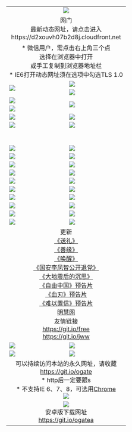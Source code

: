 ﻿<table>
  <tr></tr>
  <tr><td colspan=2 align=center><img src="https://cloud.githubusercontent.com/assets/11880933/13434984/f430fae2-e012-11e5-814f-c2df1e82b247.jpg" /></td></tr>
  <tr><td colspan=2 align=center>网门<br>最新动态网址，请点击进入
<br>https://d2xouvh07b2d8j.cloudfront.net
    </td>
  </tr>
  <tr>
    <td colspan=2 align=center>* 微信用户，需点击右上角三个点<br>选择在浏览器中打开<br>或手工复制到浏览器地址栏
    <br>* IE6打开动态网址须在选项中勾选TLS 1.0</td>
  </tr>
  <tr>
    <td rowspan=2><a href="https://d2xouvh07b2d8j.cloudfront.net/ogUP.aspx?name=11DKC.mp4&list=11DKC" target="_blank"><img src="https://d2xouvh07b2d8j.cloudfront.net/Up/11DKC1.jpg" /></a></td> 
    <td><div><a href="https://d2xouvh07b2d8j.cloudfront.net/ogUP.aspx?name=LRWS.mp4&list=LRWS" target="_blank"><img src="https://d2xouvh07b2d8j.cloudfront.net/Up/LRWS.jpg" /></a></td>
   </tr>
  <tr>
    <td><a href="https://d2xouvh07b2d8j.cloudfront.net/ogNiceVedio.aspx" target="_blank"><img src="https://d2xouvh07b2d8j.cloudfront.net/Up/11TGKDY.jpg" /></a></td>
  </tr>
  <tr>
    <td><a href="https://d2xouvh07b2d8j.cloudfront.net/ogUP.aspx?name=JQR.mp4&count=2" target="_blank"><img src="https://d2xouvh07b2d8j.cloudfront.net/Up/JQR.jpg" /></a></td>   
    <td rowspan=2><a href="https://d2xouvh07b2d8j.cloudfront.net/ogUP.aspx?name=JP.mp4&count=9" target="_blank"><img src="https://d2xouvh07b2d8j.cloudfront.net/Up/JP.jpg" /></td>
  </tr>
  <tr>
    <td><a href="https://d2xouvh07b2d8j.cloudfront.net/ogUP.aspx?name=WH.mp4" target="_blank"><img src="https://d2xouvh07b2d8j.cloudfront.net/Up/WH.jpg" /></a></td>
  </tr>
  <tr>
    <td><a href="https://d2xouvh07b2d8j.cloudfront.net/ogUP.aspx?name=SSZJ.mp4&list=SSZJ" target="_blank"><img src="https://d2xouvh07b2d8j.cloudfront.net/Up/SSZJ.jpg" /></a></td>
    <td><a href="https://d2xouvh07b2d8j.cloudfront.net/ogUP.aspx?name=1XQK.mp4&count=13" target="_blank"><img src="https://d2xouvh07b2d8j.cloudfront.net/Up/1XQK.jpg" /></a</td>
  </tr>
  <tr>
    <td><a href="https://d2xouvh07b2d8j.cloudfront.net/ogUP.aspx?name=ZY.mp4&count=2015|16" target="_blank"><img src="https://d2xouvh07b2d8j.cloudfront.net/Up/ZY.jpg" /></a</td>
    <td><a href="https://d2xouvh07b2d8j.cloudfront.net/ogUP.aspx?name=XTFY.mp4&count=B|2,A|24" target="_blank"><img src="https://d2xouvh07b2d8j.cloudfront.net/Up/XTFY.jpg" /></a></td>
  </tr>
  <tr height="40">
  </tr>
  <tr>
    <td><a href="https://d2xouvh07b2d8j.cloudfront.net/ogUP.aspx?name=4SQQ.mp4&list=4SQQ" target="_blank"><img src="https://d2xouvh07b2d8j.cloudfront.net/Up/4SQQ0.jpg"/></a></td>
    <td><a href="https://d2xouvh07b2d8j.cloudfront.net/ogUP.aspx?name=4SHQ.mp4&list=4SHQ" target="_blank"><img src="https://d2xouvh07b2d8j.cloudfront.net/Up/4SHQ0.jpg"/></a></td>
  </tr>
  <tr>
    <td><a href="https://d2xouvh07b2d8j.cloudfront.net/ogUP.aspx?name=4SZG.mp4&list=4SZG" target="_blank"><img src="https://d2xouvh07b2d8j.cloudfront.net/Up/4SZG0.jpg"/></a></td>
    <td><a href="https://d2xouvh07b2d8j.cloudfront.net/ogUP.aspx?name=4SDJ.mp4&list=4SDJ" target="_blank"><img src="https://d2xouvh07b2d8j.cloudfront.net/Up/4SDJ0.jpg"/></a></td>
  </tr>
  <tr>
    <td><a href="https://d2xouvh07b2d8j.cloudfront.net/ogUP.aspx?name=4SGX.mp4&list=4SGX" target="_blank"><img src="https://d2xouvh07b2d8j.cloudfront.net/Up/4SGX0.jpg"/></a></td>
    <td><a href="https://d2xouvh07b2d8j.cloudfront.net/ogUP.aspx?name=4SHD.mp4&list=4SHD" target="_blank"><img src="https://d2xouvh07b2d8j.cloudfront.net/Up/4SHD0.jpg"/></a></td>
  </tr>
  <tr>
    <td><a href="https://d2xouvh07b2d8j.cloudfront.net/ogUP.aspx?name=4CTX.mp4&list=4CTX" target="_blank"><img src="https://d2xouvh07b2d8j.cloudfront.net/Up/4CTX0.jpg"/></a></td>
    <td><a href="https://d2xouvh07b2d8j.cloudfront.net/ogUP.aspx?name=4CWZ.mp4&list=4CWZ" target="_blank"><img src="https://d2xouvh07b2d8j.cloudfront.net/Up/4CWZ0.jpg"/></a></td>
  </tr>
  <tr>
    <td><a href="https://d2xouvh07b2d8j.cloudfront.net/onUP.aspx?name=https://d1pog55izwmvoe.cloudfront.net/" target="_blank"><img src="https://d2xouvh07b2d8j.cloudfront.net/Up/0DTW.jpg"/></a></td>
    <td><a href="https://d2xouvh07b2d8j.cloudfront.net/onUP.aspx?name=https://d240ns8up8earz.cloudfront.net/acenter/" target="_blank"><img src="https://d2xouvh07b2d8j.cloudfront.net/Up/0TDW.jpg" /></a></td>
  </tr>
  <tr>
    <td><a href="https://d2xouvh07b2d8j.cloudfront.net/onUP.aspx?name=https://d4508d6vomz2p.cloudfront.net/gb/nsc413.htm" target="_blank"><img src="https://d2xouvh07b2d8j.cloudfront.net/Up/0DJY.jpg" /></a></td>
    <td><a href="https://d2xouvh07b2d8j.cloudfront.net/onUP.aspx?name=https://dilo7bqpjb57y.cloudfront.net/xtr/gb/prog204.html" target="_blank"><img src="https://d2xouvh07b2d8j.cloudfront.net/Up/0XTR.jpg" /></a></td>
  </tr>
  <tr>
    <td><a href="https://d2xouvh07b2d8j.cloudfront.net/onUP.aspx?name=https://d3aj00iefsmfgc.cloudfront.net/" target="_blank"><img src="https://d2xouvh07b2d8j.cloudfront.net/Up/0MHW.jpg" /></a></td>
    <td><a href="https://d2xouvh07b2d8j.cloudfront.net/onUP.aspx?name=https://d20wz7qt14x5d2.cloudfront.net/" target="_blank"><img src="https://d2xouvh07b2d8j.cloudfront.net/Up/0ZJW.jpg" /></a></td>
  </tr>
  <tr>
    <td><a href="https://d2xouvh07b2d8j.cloudfront.net/ogUP.aspx?name=0FG.zip" target="_blank"><img src="https://d2xouvh07b2d8j.cloudfront.net/Up/0FG.jpg" /></a></td>
    <td><a href="https://d2xouvh07b2d8j.cloudfront.net/ogUP.aspx?name=0FGA.apk" target="_blank"><img src="https://d2xouvh07b2d8j.cloudfront.net/Up/0FGA.jpg" /></a></td>
  </tr>
  <tr>
    <td><a href="https://d2xouvh07b2d8j.cloudfront.net/ogUP.aspx?name=0U.zip" target="_blank"><img src="https://d2xouvh07b2d8j.cloudfront.net/Up/0U.jpg" /></a></td>
    <td><a href="https://d2xouvh07b2d8j.cloudfront.net/ogUP.aspx?name=0UA.apk" target="_blank"><img src="https://d2xouvh07b2d8j.cloudfront.net/Up/0UA.jpg" /></a></td>
  </tr>
  <tr>
    <td><a href="https://d2xouvh07b2d8j.cloudfront.net/ogUP.aspx?name=0iPPOTV.zip" target="_blank"><img src="https://d2xouvh07b2d8j.cloudfront.net/Up/0iPPOTV.jpg" /></a></td>
    <td><a href="https://d2xouvh07b2d8j.cloudfront.net/ogUP.aspx?name=0iNTD.apk" target="_blank"><img src="https://d2xouvh07b2d8j.cloudfront.net/Up/0iNTD.jpg" /></a></td>
  </tr>
  <tr>
    <td colspan=2 align=center>更新<br>
      <a href="https://d2xouvh07b2d8j.cloudfront.net/ogUP.aspx?name=4ESL.mp4" target="_blank">《送礼》</a><br>
      <a href="https://d2xouvh07b2d8j.cloudfront.net/ogUP.aspx?name=4ESY.mp4" target="_blank">《善缘》</a><br>
      <a href="https://d2xouvh07b2d8j.cloudfront.net/ogUP.aspx?name=4EHX.mp4" target="_blank">《唤醒》</a><br>
      <a href="https://d2xouvh07b2d8j.cloudfront.net/ogUP.aspx?name=4LFZ.mp4" target="_blank">《国安李凤智公开退党》</a><br>
      <a href="https://d2xouvh07b2d8j.cloudfront.net/ogUP.aspx?name=4DDZHDCS.mp4" target="_blank">《大地震后的沉思》</a><br>
      <a href="https://d2xouvh07b2d8j.cloudfront.net/ogUP.aspx?name=11ZYZG0.mp4" target="_blank">《自由中国》预告片</a><br>
      <a href="https://d2xouvh07b2d8j.cloudfront.net/ogUP.aspx?name=11XR.mp4" target="_blank">《血刃》预告片</a><br>
      <a href="https://d2xouvh07b2d8j.cloudfront.net/ogUP.aspx?name=11NYZX.mp4&count=2" target="_blank">《难以置信》预告片</a><br>
      <a href="https://d2xouvh07b2d8j.cloudfront.net/onUP.aspx?name=https://www.minghui.org/" target="_blank">明慧网</a><br>
      友情链接<br>
      <a href="https://d2xouvh07b2d8j.cloudfront.net/onUP.aspx?name=https://git.io/free" target="_blank">https://git.io/free</a><br>
      <a href="https://d2xouvh07b2d8j.cloudfront.net/onUP.aspx?name=https://git.io/jww" target="_blank">https://git.io/jww</a></td>
    </td>
  </tr>
  <tr>
    <td><a href="https://d2xouvh07b2d8j.cloudfront.net/ogNice.aspx" target="_blank"><img src="https://d2xouvh07b2d8j.cloudfront.net/Up/0WCYY.jpg" /></a></td>
    <td><a href="https://d2xouvh07b2d8j.cloudfront.net/onCO.aspx?ob=600事物&op=增删改&args=WH1~%23类型6新闻%7c%23类型6评论&mode=" target="_blank"><img src="https://d2xouvh07b2d8j.cloudfront.net/Up/0WZTT.jpg" /></a></td> 
  </tr>
  <tr>
    <td><a href="https://d2xouvh07b2d8j.cloudfront.net/ogDY.aspx" target="_blank"><img src="https://d2xouvh07b2d8j.cloudfront.net/Up/0FK.jpg" /></a></td>
    <td><a href="https://d2xouvh07b2d8j.cloudfront.net/ogST.aspx" target="_blank"><img src="https://d2xouvh07b2d8j.cloudfront.net/Up/0ST.jpg" /></a></td> 
  </tr>
  <tr>
    <td colspan=2 align=center>可以持续访问本站的永久网址，请收藏<br/><a href="https://git.io/ogate" target="_blank">https://git.io/ogate</a><br/>* http后一定要跟s<br/>* 不支持IE 6、7、8，可选用<a href="https://d2xouvh07b2d8j.cloudfront.net/ogUP.aspx?name=0ChromePortable.zip">Chrome</a><br/><a href="https://d2xouvh07b2d8j.cloudfront.net/Up/0WMGDL2.png" target="_blank"><img src="https://d2xouvh07b2d8j.cloudfront.net/Up/0WMGD2.png"/></a></td>
  </tr>
  <tr>
    <td colspan=2 align=center><a href="https://d2xouvh07b2d8j.cloudfront.net/ogUP.aspx?name=0oGate.apk" target="_blank"><img src="https://cloud.githubusercontent.com/assets/11880933/13720399/75e143ee-e842-11e5-9f0a-1421f423c80f.jpg" /></a><br>安卓版下载网址<br><a href="https://git.io/ogatea">https://git.io/ogatea</a></td>
  </tr>
  <!--tr>
    <td colspan=2 align=center>可能失效的动态网址
    </td>
  </tr-->
</table>
